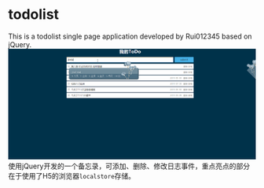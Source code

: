 # todolist

This is a todolist single page application developed by Rui012345 based on jQuery.\
![img](https://github.com/Rui012345/todolist/blob/master/todolist.gif)
使用jQuery开发的一个备忘录，可添加、删除、修改日志事件，重点亮点的部分在于使用了H5的浏览器`localstore`存储。

